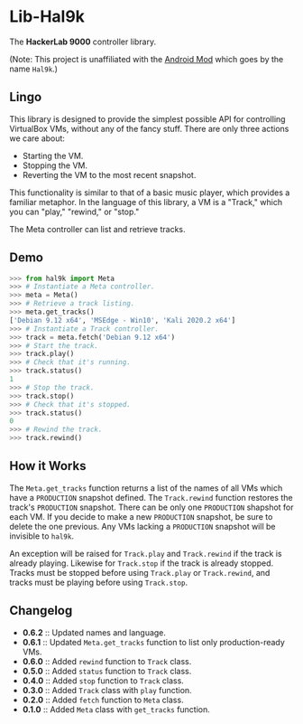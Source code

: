 # Lib-Hal9k

The **HackerLab 9000** controller library.

(Note: This project is unaffiliated with the [Android Mod](http://hal9k.ru/) which goes by the name `Hal9k`.)

## Lingo

This library is designed to provide the simplest possible API for controlling
VirtualBox VMs, without any of the fancy stuff. There are only three actions
we care about:

* Starting the VM.
* Stopping the VM.
* Reverting the VM to the most recent snapshot.

This functionality is similar to that of a basic music player, which provides a familiar metaphor. In the language of this library, a VM is a "Track," which you can "play," "rewind," or "stop."

The Meta controller can list and retrieve tracks.

## Demo

```python
>>> from hal9k import Meta
>>> # Instantiate a Meta controller.
>>> meta = Meta()
>>> # Retrieve a track listing.
>>> meta.get_tracks()
['Debian 9.12 x64', 'MSEdge - Win10', 'Kali 2020.2 x64']
>>> # Instantiate a Track controller.
>>> track = meta.fetch('Debian 9.12 x64')
>>> # Start the track.
>>> track.play()
>>> # Check that it's running.
>>> track.status()
1
>>> # Stop the track.
>>> track.stop()
>>> # Check that it's stopped.
>>> track.status()
0
>>> # Rewind the track.
>>> track.rewind()
```

## How it Works

The `Meta.get_tracks` function returns a list of the names of all VMs which have a `PRODUCTION` snapshot defined. The `Track.rewind` function restores the track's `PRODUCTION` snapshot. There can be only one `PRODUCTION` shapshot for each VM. If you decide to make a new `PRODUCTION` snapshot, be sure to delete the one previous. Any VMs lacking a `PRODUCTION` snapshot will be invisible to `hal9k`.

An exception will be raised for `Track.play` and `Track.rewind` if the track is already playing. Likewise for `Track.stop` if the track is already stopped. Tracks must be stopped before using `Track.play` or `Track.rewind`, and tracks must be playing before using `Track.stop`.

## Changelog

* **0.6.2** :: Updated names and language.
* **0.6.1** :: Updated `Meta.get_tracks` function to list only production-ready VMs.
* **0.6.0** :: Added `rewind` function to `Track` class.
* **0.5.0** :: Added `status` function to `Track` class.
* **0.4.0** :: Added `stop` function to `Track` class.
* **0.3.0** :: Added `Track` class with `play` function.
* **0.2.0** :: Added `fetch` function to `Meta` class.
* **0.1.0** :: Added `Meta` class with `get_tracks` function.
